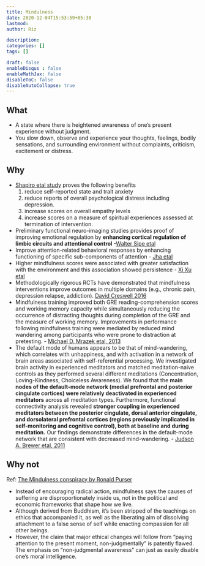 ```yaml
---
title: Mindulness
date: 2020-12-04T15:53:59+05:30
lastmod: 
author: Riz

description: 
categories: []
tags: []

draft: false
enableDisqus : false
enableMathJax: false
disableToC: false
disableAutoCollapse: true
---
```


## What
- A state where there is heightened awareness of one’s present experience without judgment.
- You slow down, observe and experience your thoughts, feelings, bodily sensations, and surrounding environment without complaints, criticism, excitement or distress.

## Why

- [Shapiro etal study][1] proves the following benefits
  1. reduce self-reported state and trait anxiety
  2. reduce reports of overall psychological distress including depression.
  3. increase scores on overall empathy levels
  4. increase scores on a measure of spiritual experiences assessed at termination of intervention.
- Preliminary functional neuro-imaging studies provides proof of improving emotional regulation by **enhancing cortical regulation of limbic circuits and attentional control** -[Walter Sipe etal][2]
- Improve attention-related behavioral responses by enhancing functioning of specific sub-components of attention - [Jha etal][3] 
- Higher mindfulness scores were associated with greater satisfaction with the environment and this association showed persistence - [Xi Xu etal][4]
- Methodologically rigorous RCTs have demonstrated that mindfulness interventions improve outcomes in multiple domains (e.g., chronic pain, depression relapse, addiction). [David Creswell 2016][5]
- Mindfulness  training  improved  both  GRE  reading-comprehension  scores  and  working memory capacity while simultaneously reducing the occurrence of distracting thoughts during completion of the GRE and the measure of working memory. Improvements in performance following mindfulness training were mediated by reduced mind wandering among participants who were prone to distraction at pretesting. - [Michael D. Mrazek etal, 2013][6]
- The default mode of humans appears to be that of mind-wandering, which correlates with unhappiness, and with activation in a network of brain areas associated with self-referential processing. We investigated brain activity in experienced meditators and matched meditation-naive controls as they performed several different meditations (Concentration, Loving-Kindness, Choiceless Awareness). We found that the **main nodes of the default-mode network (medial prefrontal and posterior cingulate cortices) were relatively deactivated in experienced meditators** across all meditation types. Furthermore, functional connectivity analysis revealed **stronger coupling in experienced meditators between the posterior cingulate, dorsal anterior cingulate, and dorsolateral prefrontal cortices (regions previously implicated in self-monitoring and cognitive control), both at baseline and during meditation.** Our findings demonstrate differences in the default-mode network that are consistent with decreased mind-wandering. - [Judson A. Brewer etal, 2011][7]

## Why not
Ref: [The Mindulness conspiracy by Ronald Purser][8]
- Instead of encouraging radical action, mindfulness says the causes of suffering are disproportionately inside us, not in the political and economic frameworks that shape how we live.
- Although derived from Buddhism, it’s been stripped of the teachings on ethics that accompanied it, as well as the liberating aim of dissolving attachment to a false sense of self while enacting compassion for all other beings.
- However, the claim that major ethical changes will follow from “paying attention to the present moment, non-judgmentally” is patently flawed. The emphasis on “non-judgmental awareness” can just as easily disable one’s moral intelligence.


[1]: https://link.springer.com/article/10.1023/A:1018700829825
[2]: https://journals.sagepub.com/doi/abs/10.1177/070674371205700202
[3]: https://www.researchgate.net/publication/6167711_Mindfulness_training_modifies_subsystems_of_attention
[4]: https://www.tandfonline.com/doi/pdf/10.3402/meo.v21.30664
[5]: https://pubmed.ncbi.nlm.nih.gov/27687118/
[6]: https://scottbarrykaufman.com/wp-content/uploads/2013/04/Mrazek-et-al.-2013-Mindfulness-Improves-WMC-GRE-Focus.pdf
[7]: https://www.ncbi.nlm.nih.gov/pmc/articles/PMC3250176/
[8]: https://www.theguardian.com/lifeandstyle/2019/jun/14/the-mindfulness-conspiracy-capitalist-spirituality
